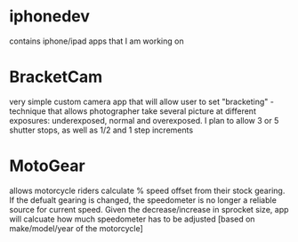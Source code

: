 iphonedev
=========

contains iphone/ipad apps that I am working on

BracketCam
==========
very simple custom camera app that will allow user to set "bracketing" - technique that allows photographer take several picture at different exposures: underexposed, normal and overexposed. I plan to allow 3 or 5 shutter stops, as well as 1/2 and 1 step increments

MotoGear
========
allows motorcycle riders calculate % speed offset from their stock gearing. If the defualt gearing is changed, the speedometer is no longer a reliable source for current speed. Given the decrease/increase in sprocket size, app will calcuate how much speedometer has to be adjusted [based on make/model/year of the motorcycle]
